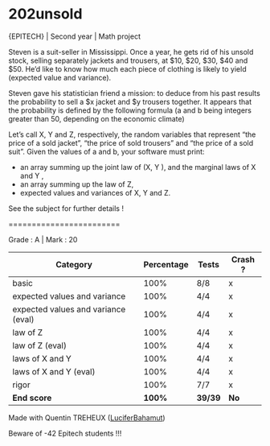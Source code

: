 # 202unsold
{EPITECH} | Second year | Math project

Steven is a suit-seller in Mississippi. 
Once a year, he gets rid of his unsold stock, selling separately jackets and trousers, at $10, $20, $30, $40 and $50. He’d like to know how much each piece of clothing is likely to yield (expected value and variance).

Steven gave his statistician friend a mission: to deduce from his past results the probability to sell a $x jacket and $y trousers together. 
It appears that the probability is defined by the following formula (a and b being integers greater than 50, depending on the economic climate)

Let’s call X, Y and Z, respectively, the random variables that represent “the price of a sold jacket”, “the price of sold trousers” and “the price of a sold suit”. 
Given the values of a and b, your software must print:
 - an array summing up the joint law of (X, Y ), and the marginal laws of X and Y ,
 - an array summing up the law of Z,
 - expected values and variances of X, Y and Z.

See the subject for further details !

========================

Grade : A | Mark : 20

| Category                            | Percentage | Tests     | Crash ? |
|-------------------------------------|------------|-----------|---------|
| basic                               | 100%       | 8/8       | x       |
| expected values and variance        | 100%       | 4/4       | x       |
| expected values and variance (eval) | 100%       | 4/4       | x       |
| law of Z                            | 100%       | 4/4       | x       |
| law of Z (eval)                     | 100%       | 4/4       | x       |
| laws of X and Y                     | 100%       | 4/4       | x       |
| laws of X and Y (eval)              | 100%       | 4/4       | x       |
| rigor                               | 100%       | 7/7       | x       |
| **End score**                       | **100%**   | **39/39** | **No**  |

Made with Quentin TREHEUX ([LuciferBahamut](https://github.com/LuciferBahamut))

Beware of -42 Epitech students !!!
